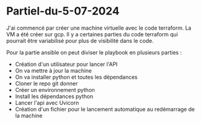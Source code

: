 # Partiel-du-5-07-2024

J'ai commencé par créer une machine virtuelle avec le code terraform. La VM a été créer sur gcp. Il y a certaines parties du code terraform qui pourrait être variabilisé pour plus de visibilité dans le code.

Pour la partie ansible on peut diviser le playbook en plusieurs parties : 

- Création d'un utilisateur pour lancer l'API
- On va mettre à jour la machine 
- On va installer python et toutes les dépendances
- Cloner le repo git donner
- Créer un environnement python
- Install les dépendances python
- Lancer l'api avec Uvicorn
- Création d'un fichier pour le lancement automatique au redémarrage de la machine 
